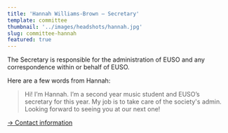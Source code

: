 ```yaml
---
title: 'Hannah Williams-Brown – Secretary'
template: committee
thumbnail: '../images/headshots/hannah.jpg'
slug: committee-hannah
featured: true
---
```


The Secretary is responsible for the administration of EUSO and any correspondence within or behalf of EUSO.

Here are a few words from Hannah:

> Hi! I’m Hannah. I’m a second year music student and EUSO’s secretary for this year. My job is to take care of the society's admin. Looking forward to seeing you at our next one!

[→ Contact information](/contact/)